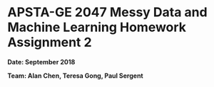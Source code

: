 # APSTA-GE 2047 Messy Data and Machine Learning Homework Assignment 2

**Date: September 2018**

**Team: Alan Chen, Teresa Gong, Paul Sergent**
